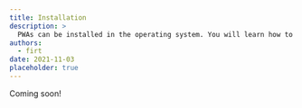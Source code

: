 ```yaml
---
title: Installation
description: >
  PWAs can be installed in the operating system. You will learn how to add that ability to your website or webapp and how the process works for every platform.
authors:
  - firt
date: 2021-11-03
placeholder: true
---
```


Coming soon!
